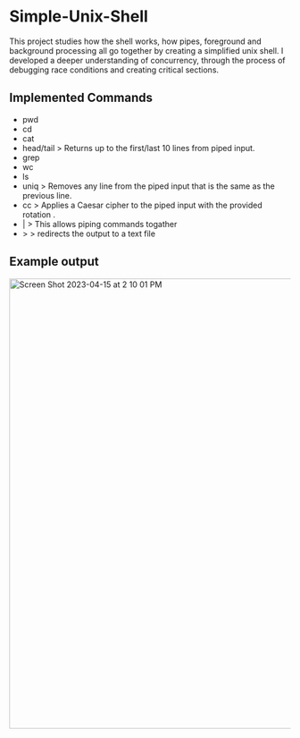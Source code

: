# Simple-Unix-Shell
This project studies how the shell works, how pipes, foreground and background processing all go together by creating a simplified unix shell. I developed a deeper understanding of concurrency, through the process of debugging race conditions and creating critical sections. 

## Implemented Commands
- pwd
- cd
- cat 
- head/tail > Returns up to the first/last 10 lines from piped input.
- grep 
- wc 
- ls
- uniq > Removes any line from the piped input that is the same as the previous line.
- cc <r> > Applies a Caesar cipher to the piped input with the provided rotation <r>.
- | > This allows piping commands togather
- \> > redirects the output to a text file

## Example output
<img width="805" alt="Screen Shot 2023-04-15 at 2 10 01 PM" src="https://user-images.githubusercontent.com/73949957/232246228-b4178fed-af82-4f0f-836b-055b9afc805f.png">
